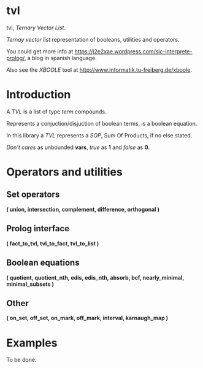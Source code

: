 # tvl
tvl, *Ternary Vector List*.

*Ternay vector list* representation of booleans, utilities and operators.

You could get more info at https://j2e2xae.wordpress.com/slc-interprete-prolog/, a blog in spanish language.

Also see the *XBOOLE* tool at http://www.informatik.tu-freiberg.de/xboole.

# Introduction

A *TVL* is a list of type *term* compounds.

Represents a conjuction/disjuction of boolean terms, is a boolean equation.

In this library a *TVL* represents a *SOP*, Sum Of Products, if no else stated.

*Don't cares* as unbounded **vars**, *true* as **1** and *false* as **0**.


# Operators and utilities

## Set operators
**( union, intersection, complement, difference, orthogonal )**



## Prolog interface
**( fact_to_tvl, tvl_to_fact, tvl_to_list )**



## Boolean equations
**( quotient, quotient_nth, edis, edis_nth, absorb, bcf, nearly_minimal, minimal_subsets )**



## Other
**( on_set, off_set, on_mark, off_mark, interval, karnaugh_map )**



# Examples
To be done.
